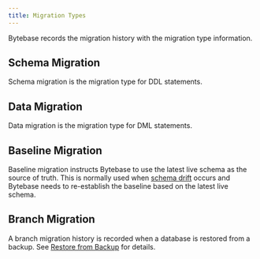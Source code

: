 ```yaml
---
title: Migration Types
---
```


Bytebase records the migration history with the migration type information.

## Schema Migration

Schema migration is the migration type for DDL statements.

## Data Migration

Data migration is the migration type for DML statements.

## Baseline Migration

Baseline migration instructs Bytebase to use the latest live schema as the source of truth. This is normally used when [schema drift](/docs/anomaly-detection/drift-detection) occurs and Bytebase needs to re-establish the baseline based on the latest live schema.

## Branch Migration

A branch migration history is recorded when a database is restored from a backup. See [Restore from Backup](/docs/disaster-recovery/backup-restore-database/restore-from-backup#step-4-view-the-restored-database) for details.
